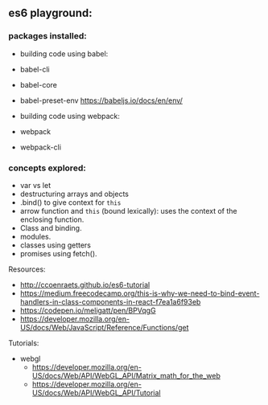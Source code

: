 ## es6 playground:

### packages installed:
- building code using babel:
 - babel-cli
 - babel-core
 - babel-preset-env https://babeljs.io/docs/en/env/

- building code using webpack:
 - webpack
 - webpack-cli

### concepts explored:
- var vs let
- destructuring arrays and objects
- .bind() to give context for `this`
- arrow function and `this` (bound lexically): uses the context of the enclosing function.
- Class and binding.
- modules.
- classes using getters
- promises using fetch().

Resources:
- http://ccoenraets.github.io/es6-tutorial
- https://medium.freecodecamp.org/this-is-why-we-need-to-bind-event-handlers-in-class-components-in-react-f7ea1a6f93eb
- https://codepen.io/meligatt/pen/BPVqgG
- https://developer.mozilla.org/en-US/docs/Web/JavaScript/Reference/Functions/get

Tutorials:
- webgl
  - https://developer.mozilla.org/en-US/docs/Web/API/WebGL_API/Matrix_math_for_the_web
  - https://developer.mozilla.org/en-US/docs/Web/API/WebGL_API/Tutorial

